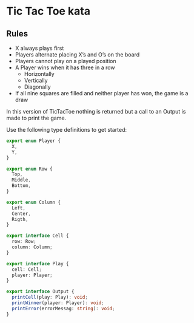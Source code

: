 # Tic Tac Toe kata

## Rules

- X always plays first
- Players alternate placing X’s and O’s on the board
- Players cannot play on a played position
- A Player wins when it has three in a row
  - Horizontally
  - Vertically
  - Diagonally
- If all nine squares are filled and neither player has won, the game is a draw

In this version of TicTacToe nothing is returned but a call to an Output is made to print the game.

Use the following type definitions to get started:

```typescript
export enum Player {
  X,
  Y,
}

export enum Row {
  Top,
  Middle,
  Bottom,
}

export enum Column {
  Left,
  Center,
  Rigth,
}

export interface Cell {
  row: Row;
  column: Column;
}

export interface Play {
  cell: Cell;
  player: Player;
}

export interface Output {
  printCell(play: Play): void;
  printWinner(player: Player): void;
  printError(errorMessag: string): void;
}
```
